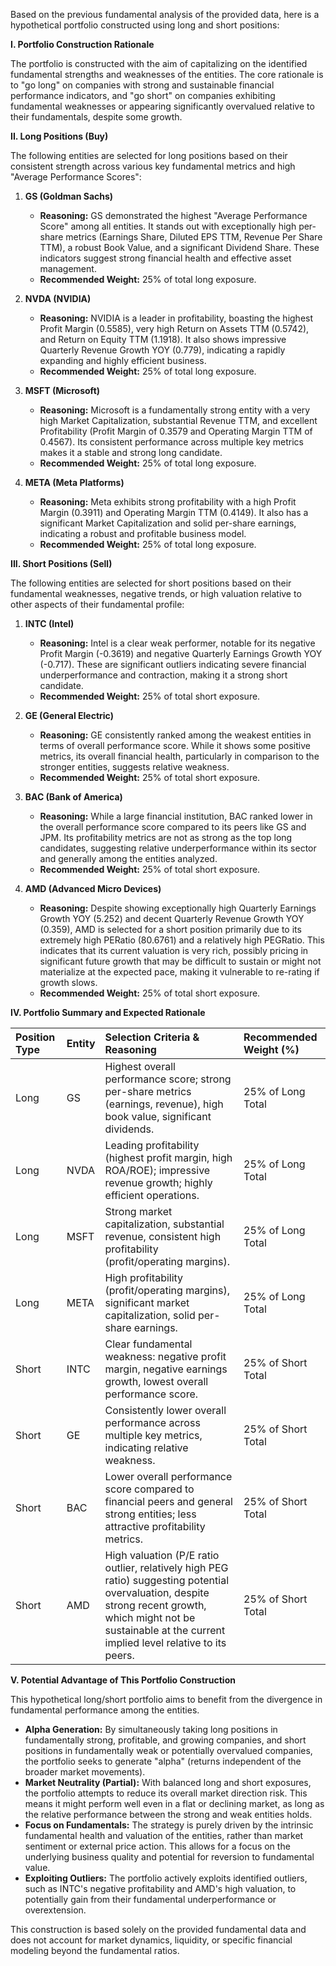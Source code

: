 Based on the previous fundamental analysis of the provided data, here is a hypothetical portfolio constructed using long and short positions:

**I. Portfolio Construction Rationale**

The portfolio is constructed with the aim of capitalizing on the identified fundamental strengths and weaknesses of the entities. The core rationale is to "go long" on companies with strong and sustainable financial performance indicators, and "go short" on companies exhibiting fundamental weaknesses or appearing significantly overvalued relative to their fundamentals, despite some growth.

**II. Long Positions (Buy)**

The following entities are selected for long positions based on their consistent strength across various key fundamental metrics and high "Average Performance Scores":

1.  **GS (Goldman Sachs)**
    * **Reasoning:** GS demonstrated the highest "Average Performance Score" among all entities. It stands out with exceptionally high per-share metrics (Earnings Share, Diluted EPS TTM, Revenue Per Share TTM), a robust Book Value, and a significant Dividend Share. These indicators suggest strong financial health and effective asset management.
    * **Recommended Weight:** 25% of total long exposure.

2.  **NVDA (NVIDIA)**
    * **Reasoning:** NVIDIA is a leader in profitability, boasting the highest Profit Margin (0.5585), very high Return on Assets TTM (0.5742), and Return on Equity TTM (1.1918). It also shows impressive Quarterly Revenue Growth YOY (0.779), indicating a rapidly expanding and highly efficient business.
    * **Recommended Weight:** 25% of total long exposure.

3.  **MSFT (Microsoft)**
    * **Reasoning:** Microsoft is a fundamentally strong entity with a very high Market Capitalization, substantial Revenue TTM, and excellent Profitability (Profit Margin of 0.3579 and Operating Margin TTM of 0.4567). Its consistent performance across multiple key metrics makes it a stable and strong long candidate.
    * **Recommended Weight:** 25% of total long exposure.

4.  **META (Meta Platforms)**
    * **Reasoning:** Meta exhibits strong profitability with a high Profit Margin (0.3911) and Operating Margin TTM (0.4149). It also has a significant Market Capitalization and solid per-share earnings, indicating a robust and profitable business model.
    * **Recommended Weight:** 25% of total long exposure.

**III. Short Positions (Sell)**

The following entities are selected for short positions based on their fundamental weaknesses, negative trends, or high valuation relative to other aspects of their fundamental profile:

1.  **INTC (Intel)**
    * **Reasoning:** Intel is a clear weak performer, notable for its negative Profit Margin (-0.3619) and negative Quarterly Earnings Growth YOY (-0.717). These are significant outliers indicating severe financial underperformance and contraction, making it a strong short candidate.
    * **Recommended Weight:** 25% of total short exposure.

2.  **GE (General Electric)**
    * **Reasoning:** GE consistently ranked among the weakest entities in terms of overall performance score. While it shows some positive metrics, its overall financial health, particularly in comparison to the stronger entities, suggests relative weakness.
    * **Recommended Weight:** 25% of total short exposure.

3.  **BAC (Bank of America)**
    * **Reasoning:** While a large financial institution, BAC ranked lower in the overall performance score compared to its peers like GS and JPM. Its profitability metrics are not as strong as the top long candidates, suggesting relative underperformance within its sector and generally among the entities analyzed.
    * **Recommended Weight:** 25% of total short exposure.

4.  **AMD (Advanced Micro Devices)**
    * **Reasoning:** Despite showing exceptionally high Quarterly Earnings Growth YOY (5.252) and decent Quarterly Revenue Growth YOY (0.359), AMD is selected for a short position primarily due to its extremely high PERatio (80.6761) and a relatively high PEGRatio. This indicates that its current valuation is very rich, possibly pricing in significant future growth that may be difficult to sustain or might not materialize at the expected pace, making it vulnerable to re-rating if growth slows.
    * **Recommended Weight:** 25% of total short exposure.

**IV. Portfolio Summary and Expected Rationale**

| Position Type | Entity | Selection Criteria & Reasoning                                                                                                                                                                                                                           | Recommended Weight (%) |
|:--------------|:-------|:-------------------------------------------------------------------------------------------------------------------------------------------------------------------------------------------------------------------------------------------------------|:-----------------------|
| Long          | GS     | Highest overall performance score; strong per-share metrics (earnings, revenue), high book value, significant dividends.                                                                                                                               | 25% of Long Total      |
| Long          | NVDA   | Leading profitability (highest profit margin, high ROA/ROE); impressive revenue growth; highly efficient operations.                                                                                                                                    | 25% of Long Total      |
| Long          | MSFT   | Strong market capitalization, substantial revenue, consistent high profitability (profit/operating margins).                                                                                                                                           | 25% of Long Total      |
| Long          | META   | High profitability (profit/operating margins), significant market capitalization, solid per-share earnings.                                                                                                                                              | 25% of Long Total      |
| Short         | INTC   | Clear fundamental weakness: negative profit margin, negative earnings growth, lowest overall performance score.                                                                                                                                        | 25% of Short Total     |
| Short         | GE     | Consistently lower overall performance across multiple key metrics, indicating relative weakness.                                                                                                                                                        | 25% of Short Total     |
| Short         | BAC    | Lower overall performance score compared to financial peers and general strong entities; less attractive profitability metrics.                                                                                                                        | 25% of Short Total     |
| Short         | AMD    | High valuation (P/E ratio outlier, relatively high PEG ratio) suggesting potential overvaluation, despite strong recent growth, which might not be sustainable at the current implied level relative to its peers.                                         | 25% of Short Total     |

**V. Potential Advantage of This Portfolio Construction**

This hypothetical long/short portfolio aims to benefit from the divergence in fundamental performance among the entities.

* **Alpha Generation:** By simultaneously taking long positions in fundamentally strong, profitable, and growing companies, and short positions in fundamentally weak or potentially overvalued companies, the portfolio seeks to generate "alpha" (returns independent of the broader market movements).
* **Market Neutrality (Partial):** With balanced long and short exposures, the portfolio attempts to reduce its overall market direction risk. This means it might perform well even in a flat or declining market, as long as the relative performance between the strong and weak entities holds.
* **Focus on Fundamentals:** The strategy is purely driven by the intrinsic fundamental health and valuation of the entities, rather than market sentiment or external price action. This allows for a focus on the underlying business quality and potential for reversion to fundamental value.
* **Exploiting Outliers:** The portfolio actively exploits identified outliers, such as INTC's negative profitability and AMD's high valuation, to potentially gain from their fundamental underperformance or overextension.

This construction is based solely on the provided fundamental data and does not account for market dynamics, liquidity, or specific financial modeling beyond the fundamental ratios.